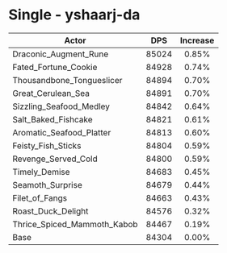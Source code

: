 # Single - yshaarj-da
| Actor | DPS | Increase |
|---|:---:|:---:|
|Draconic_Augment_Rune|85024|0.85%|
|Fated_Fortune_Cookie|84928|0.74%|
|Thousandbone_Tongueslicer|84894|0.70%|
|Great_Cerulean_Sea|84891|0.70%|
|Sizzling_Seafood_Medley|84842|0.64%|
|Salt_Baked_Fishcake|84821|0.61%|
|Aromatic_Seafood_Platter|84813|0.60%|
|Feisty_Fish_Sticks|84804|0.59%|
|Revenge_Served_Cold|84800|0.59%|
|Timely_Demise|84683|0.45%|
|Seamoth_Surprise|84679|0.44%|
|Filet_of_Fangs|84663|0.43%|
|Roast_Duck_Delight|84576|0.32%|
|Thrice_Spiced_Mammoth_Kabob|84467|0.19%|
|Base|84304|0.00%|
